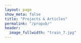 ```yaml
---
layout: page
show_meta: false
title: "Projects & Articles"
permalink: "/propub/"
header:
  image_fullwidth: "train_7.jpg"
---
```

